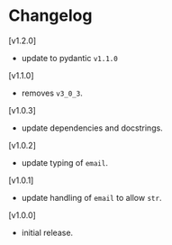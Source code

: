 # Changelog

[v1.2.0]

- update to pydantic `v1.1.0`

[v1.1.0]

- removes `v3_0_3`.

[v1.0.3]

- update dependencies and docstrings.

[v1.0.2]

- update typing of `email`.

[v1.0.1]

- update handling of `email` to allow `str`.

[v1.0.0]

- initial release.
